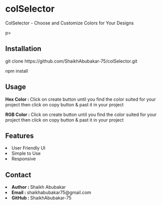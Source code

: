 # colSelector
<p>ColSelector - Choose and Customize Colors for Your Designs</p>p>

<h2>Installation</h2>
<p>git clone https://github.com/ShaikhAbubakar-75/colSelector.git</p>
<p>npm install</p>

<h2>Usage</h2>
<p><b>Hex Color : </b>Click on create button until you find the color suited for your project then click on copy button & past it in your project</p>
<p><b>RGB Color : </b>Click on create button until you find the color suited for your project then click on copy button & past it in your project</p>

<h2>Features</h2>
<li>User Friendly UI</li>
<li>Simple to Use</li>
<li>Responsive</li>

<h2>Contact</h2>
<li><b>Author : </b>Shaikh Abubakar</li>
<li><b>Email : </b><a>shaikhabubakar75@gmail.com</a></li>
<li><b>GitHub : </b>ShaikhAbubakar-75</li>
